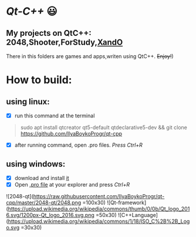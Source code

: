 *_Qt-C++_* :smiley:
===
My projects on QtC++: 2048,Shooter,ForStudy,[XandO](https://github.com/IlyaBoykoProgr/qt-cpp/tree/master/XandO "TicTacToe")
---

There in this folders are games and apps,writen using QtC++.
~~Enjoy!~~)

How to build:
===
using linux:
---
 - [x] run this command at the terminal
 > sudo apt install qtcreator qt5-default qtdeclarative5-dev && git clone https://github.com/IlyaBoykoProgr/qt-cpp

 - [x] after running command, open .pro files. *Press <kpd>Ctrl</kpd>+<kpd>R</kpd>* 
 
using windows:
---
- [x] download and install [it](http://download.qt.io/official_releases/qt/5.12/5.12.4/qt-opensource-windows-x86-5.12.4.exe)
- [x] Open [.pro file]() at your explorer and press *Ctrl+R*

![2048-qt](https://raw.githubusercontent.com/IlyaBoykoProgr/qt-cpp/master/2048-qt/2048.png =100x30)
![Qt-framework](https://upload.wikimedia.org/wikipedia/commons/thumb/0/0b/Qt_logo_2016.svg/1200px-Qt_logo_2016.svg.png =50x30)
![C++Language](https://upload.wikimedia.org/wikipedia/commons/1/18/ISO_C%2B%2B_Logo.svg =30x30)
